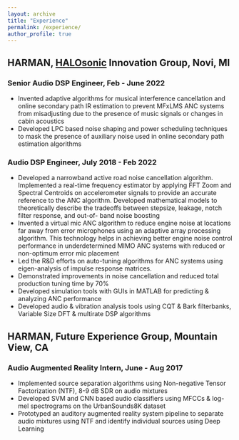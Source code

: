 ```yaml
---
layout: archive
title: "Experience"
permalink: /experience/
author_profile: true
---
```


## HARMAN, [HALOsonic](https://car.harman.com/solutions/car-audio/halosonic) Innovation Group, Novi, MI
### Senior Audio DSP Engineer, Feb - June 2022<br>
* Invented adaptive algorithms for musical interference cancellation and online secondary path IR estimation to prevent
MFxLMS ANC systems from misadjusting due to the presence of music signals or changes in cabin acoustics
* Developed LPC based noise shaping and power scheduling techniques to mask the presence of auxiliary noise used in online
secondary path estimation algorithms

### Audio DSP Engineer, July 2018 - Feb 2022<br>
* Developed a narrowband active road noise cancellation algorithm. Implemented a real-time frequency estimator by applying FFT Zoom and Spectral Centroids on accelerometer signals to provide an accurate reference to the ANC algorithm. Developed mathematical models to theoretically describe the tradeoffs between stepsize, leakage, notch filter response, and out-of- band noise boosting
* Invented a virtual mic ANC algorithm to reduce engine noise at locations far away from error microphones using an adaptive array processing algorithm. This technology helps in achieving better engine noise control performance in underdetermined MIMO ANC systems with reduced or non-optimum error mic placement
* Led the R&D efforts on auto-tuning algorithms for ANC systems using eigen-analysis of impulse response matrices.
* Demonstrated improvements in noise cancellation and reduced total production tuning time by 70%
* Developed simulation tools with GUIs in MATLAB for predicting & analyzing ANC performance
* Developed audio & vibration analysis tools using CQT & Bark filterbanks, Variable Size DFT & multirate DSP algorithms

## HARMAN, Future Experience Group, Mountain View, CA
### Audio Augmented Reality Intern, June - Aug 2017<br>
* Implemented source separation algorithms using Non-negative Tensor Factorization (NTF), 8-9 dB SDR on audio mixtures
* Developed SVM and CNN based audio classifiers using MFCCs & log-mel spectrograms on the UrbanSounds8K dataset
* Prototyped an auditory augmented reality system pipeline to separate audio mixtures using NTF and identify individual sources
using Deep Learning
